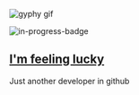 ![gyphy gif](https://media3.giphy.com/media/l1J9MFhOvuyV8WbQI/giphy.gif?cid=bfae7322bf8c73e8d8b0c4922e10c385370a3dfa13944956&rid=giphy.gif&ct=g)

![in-progress-badge](https://img.shields.io/badge/IN-PROGRESS-brightgreen)

## [I'm feeling lucky](https://fct5mvs0s5.execute-api.us-east-2.amazonaws.com)

Just another developer in github
